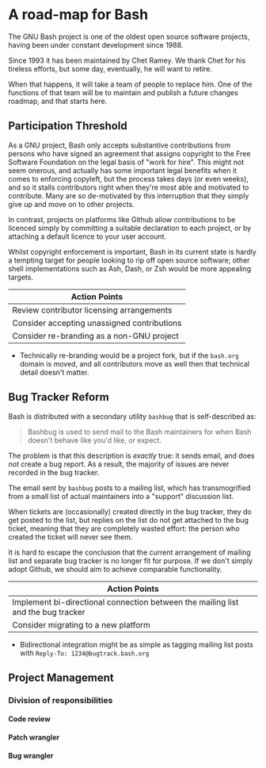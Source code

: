 # A road-map for Bash

The GNU Bash project is one of the oldest open source software projects, having been under constant development since 1988.

Since 1993 it has been maintained by Chet Ramey.
We thank Chet for his tireless efforts, but some day, eventually, he will want to retire.

When that happens, it will take a team of people to replace him.
One of the functions of that team will be to maintain and publish a future changes roadmap, and that starts here.

## Participation Threshold

As a GNU project, Bash only accepts substantive contributions from persons who have signed an agreement that
assigns copyright to the Free Software Foundation on the legal basis of "work for hire".
This might not seem onerous, and actually has some important legal benefits when it comes to enforcing copyleft,
but the process takes days (or even weeks), and so
it stalls contributors right when they're most able and motivated to contribute.
Many are so de-motivated by this interruption that they simply give up and move on to other projects.

In contrast, projects on platforms like Github allow contributions to be licenced simply by committing a suitable
declaration to each project, or by attaching a default licence to your user account.

Whilst copyright enforcement is important, Bash in its current state is hardly a tempting target for people looking to
rip off open source software; other shell implementations such as Ash, Dash, or Zsh would be more appealing targets.

| Action Points |
|---|
| Review contributor licensing arrangements |
| Consider accepting unassigned contributions |
| Consider re-branding as a non-GNU project |

* Technically re-branding would be a project fork, but if the `bash.org` domain is moved, and all contributors move as well then that technical detail doesn't matter.

## Bug Tracker Reform

Bash is distributed with a secondary utility `bashbug` that is self-described as:
> Bashbug is used to send mail to the Bash maintainers for when Bash doesn't behave like you'd like, or expect.

The problem is that this description is _exactly_ true: it sends email, and does _not_ create a bug report.
As a result, the majority of issues are never recorded in the bug tracker.

The email sent by `bashbug` posts to a mailing list, which has transmogrified from 
a small list of actual maintainers into a "support" discussion list.

When tickets are (occasionally) created directly in the bug tracker, they do get posted to the list, but
replies on the list do not get attached to the bug ticket, meaning that they are completely wasted effort:
the person who created the ticket will never see them.

It is hard to escape the conclusion that the current arrangement of mailing list and separate bug tracker is
no longer fit for purpose. If we don't simply adopt Github, we should aim to achieve comparable functionality.

| Action Points |
|---|
| Implement bi-directional connection between the mailing list and the bug tracker |
| Consider migrating to a new platform |

* Bidirectional integration might be as simple as tagging mailing list posts with
  `Reply-To: 1234@bugtrack.bash.org`

## Project Management

### Division of responsibilities

#### Code review
#### Patch wrangler
#### Bug wrangler

